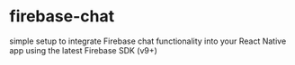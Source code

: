 # firebase-chat
simple setup to integrate Firebase chat functionality into your React Native app using the latest Firebase SDK (v9+)
